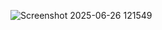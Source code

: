 ![Screenshot 2025-06-26 121549](https://github.com/user-attachments/assets/a9c64350-ae8f-41eb-a1af-e454f7578d4d)
